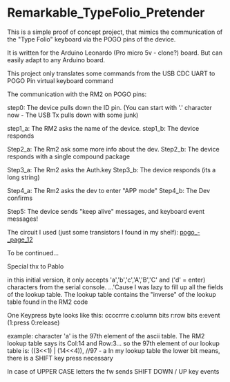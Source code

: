 # Remarkable_TypeFolio_Pretender


This is a simple proof of concept project, that mimics the communication of the "Type Folio" keyboard
via the POGO pins of the device.

It is written for the Arduino Leonardo (Pro micro 5v - clone?) board. But can easily adapt to any Arduino board.

This project only translates some commands from the USB CDC UART to POGO Pin virtual keyboard command

The communication with the RM2 on POGO pins:

step0: The device pulls down the ID pin. (You can start with '.' character now - The USB Tx pulls down with some junk)

step1_a: The RM2 asks the name of the device.
step1_b: The device responds

Step2_a: The Rm2 ask some more info about the dev.
Step2_b: The device responds with a single compound package

Step3_a: The Rm2 asks the Auth.key
Step3_b: The device responds (its a long string)

Step4_a: The Rm2 asks the dev to enter "APP mode"
Step4_b: The Dev confirms

Step5: The device sends "keep alive" messages, and keyboard event messages!


The circuit I used (just some transistors I found in my shelf):
[pogo_-_page_12](https://user-images.githubusercontent.com/132338151/235611830-a67d9f11-b7cb-493c-ad19-2e62dee38e93.png)

To be continued...



Special thx to Pablo



in this initial version,
it only accepts 'a','b','c','A','B','C' and  ('d' = enter) characters from the serial console. ...'Cause I was lazy to fill up all the fields of the lookup table.
The lookup table contains the "inverse" of the lookup table found in the RM2 code

One Keypress byte looks like this:
ccccrrre
c:column bits
r:row bits
e:event (1:press 0:release)


example:
character 'a' is the 97th element of the ascii table. The RM2 lookup table says its Col:14 and Row:3... so the 97th element of our lookup table is: 
((3<<1) | (14<<4)),   //97 - a
In my lookup table the lower bit means, there is a SHIFT key press necessary

In case of UPPER CASE letters the fw sends SHIFT DOWN / UP key events


